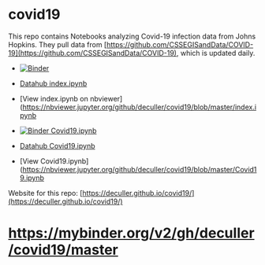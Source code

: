 # covid19

This repo contains Notebooks analyzing Covid-19 infection data from Johns Hopkins.  They pull data from
[https://github.com/CSSEGISandData/COVID-19](https://github.com/CSSEGISandData/COVID-19), which is updated
daily.




* [![Binder](https://mybinder.org/badge_logo.svg)](https://mybinder.org/v2/gh/deculler/covid19/master?filepath=work/index.ipynb)

* [Datahub index.ipynb](http://datahub.berkeley.edu/user-redirect/interact?account=deculler&repo=covid19&branch=master&path=index.ipynb)
* [View index.ipynb on nbviewer](https://nbviewer.jupyter.org/github/deculler/covid19/blob/master/index.ipynb



* [![Binder](https://mybinder.org/badge_logo.svg) Covid19.ipynb](https://mybinder.org/v2/gh/deculler/covid19/master?filepath=work/Covid19.ipynb)


* [Datahub Covid19.ipynb](http://datahub.berkeley.edu/user-redirect/interact?account=deculler&repo=covid19&branch=master&path=Covid19.ipynb)


* [View Covid19.ipynb](https://nbviewer.jupyter.org/github/deculler/covid19/blob/master/Covid19.ipynb


Website for this repo: [https://deculler.github.io/covid19/](https://deculler.github.io/covid19/)

# https://mybinder.org/v2/gh/deculler/covid19/master
